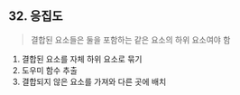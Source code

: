 ## 32. 응집도
> 결합된 요소들은 둘을 포함하는 같은 요소의 하위 요소여야 함

1. 결합된 요소를 자체 하위 요소로 묶기
2. 도우미 함수 추출
3. 결합되지 않은 요소를 가져와 다른 곳에 배치
